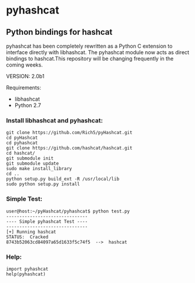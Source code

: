 # pyhashcat

Python bindings for hashcat
------

pyhashcat has been completely rewritten as a Python C extension to interface directly with libhashcat. The pyhashcat module now acts as direct bindings to hashcat.This repository will be changing frequently in the coming weeks.

VERSION: 2.0b1 


Requirements: 
* libhashcat
* Python 2.7

### Install libhashcat and pyhashcat:

```
git clone https://github.com/Rich5/pyHashcat.git
cd pyHashcat
cd pyhashcat
git clone https://github.com/hashcat/hashcat.git
cd hashcat/
git submodule init
git submodule update
sudo make install_library
cd ..
python setup.py build_ext -R /usr/local/lib
sudo python setup.py install
```

### Simple Test:

```
user@host:~/pyHashcat/pyhashcat$ python test.py
-------------------------------
---- Simple pyhashcat Test ----
-------------------------------
[+] Running hashcat
STATUS:  Cracked
8743b52063cd84097a65d1633f5c74f5  -->  hashcat
```

### Help:

```
import pyhashcat
help(pyhashcat)
```
